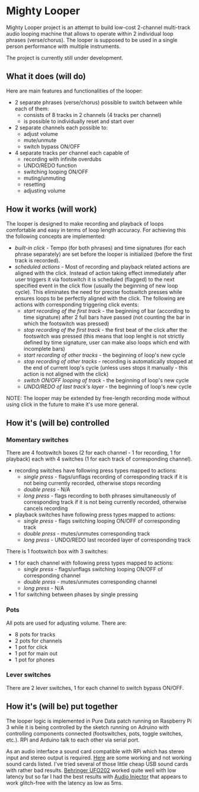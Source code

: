 # Mighty Looper

Mighty Looper project is an attempt to build low-cost 2-channel multi-track audio looping machine that allows to operate
within 2 individual loop phrases (verse/chorus). The looper is supposed to be used in a single person performance with
multiple instruments. 

The project is currently still under development.

## What it does (will do) 

Here are main features and functionalities of the looper:

- 2 separate phrases (verse/chorus) possible to switch between while each of them:
	- consists of 8 tracks in 2 channels (4 tracks per channel)
	- is possible to individually reset and start over
- 2 separate channels each possible to: 
	- adjust volume
	- mute/unmute
	- switch bypass ON/OFF
- 4 separate tracks per channel each capable of
	- recording with infinite overdubs
	- UNDO/REDO function
	- switching looping ON/OFF
	- muting/unmuting
	- resetting
	- adjusting volume

## How it works (will work)

The looper is designed to make recording and playback of loops comfortable and easy in terms of loop length accuracy. For achieving
this the following concepts are implemented:

- _built-in click_ - Tempo (for both phrases) and time signatures (for each phrase separately) are
set before the looper is initialized (before the first track is recorded).
- _scheduled actions_ -  Most of recording and playback related actions are aligned with the click. Instead of action taking
effect immediately after user triggers it via footswitch it is scheduled (flagged) to the next specified event in the click flow
(usually the beginning of new loop cycle). This eliminates the need for precise footswitch presses while ensures loops
to be perfectly aligned with the click. The following are actions with corresponding triggering click events:
	- _start recording of the first track_ - the beginning of bar (according to time signature) after 2 full bars have passed (not counting the bar
	in which the footswitch was pressed) 
	- _stop recording of the first track_ - the first beat of the click after the footswitch was pressed (this means that
	loop lenght is not strictly defined by time signature, user can make also loops which end with incomplete bars)
	- _start recording of other tracks_ - the beginning of loop's new cycle 
	- _stop recording of other tracks_ - recording is automatically stopped at the end of current loop's cycle
	(unless uses stops it manually - this action is not aligned with the click)
	- _switch ON/OFF looping of track_ - the beginning of loop's new cycle
	- _UNDO/REDO of last track's layer_ - the beginning of loop's new cycle

NOTE: The looper may be extended by free-length recording mode without using click in the future to make it's use more
general.

## How it's (will be) controlled

### Momentary switches

There are 4 footswitch boxes (2 for each channel - 1 for recording, 1 for playback) each with 4 switches (1 for each
track of corresponding channel).

- recording switches have following press types mapped to actions:
	- _single press_ - flags/unflags recording of corresponding track if it is not being currently recorded, otherwise
	stops recording
	- _double press_ - N/A
	- _long press_ - flags recording to both phrases simultaneously of corresponding track if it is not being currently
	recorded, otherwise cancels recording
- playback switches have following press types mapped to actions:
	- _single press_ - flags switching looping ON/OFF of corresponding track
	- _double press_ - mutes/unmutes corresponding track
	- _long press_ - UNDO/REDO last recorded layer of corresponding track

There is 1 footswitch box with 3 switches:
- 1 for each channel with following press types mapped to actions:
	- _single press_ - flags/unflags switching looping ON/OFF of corresponding channel
	- _double press_ - mutes/unmutes corresponding channel
	- _long press_ - N/A
- 1 for switching between phases by single pressing

### Pots

All pots are used for adjusting volume. There are:

- 8 pots for tracks
- 2 pots for channels
- 1 pot for click
- 1 pot for main out
- 1 pot for phones 

### Lever switches

There are 2 lever switches, 1 for each channel to switch bypass ON/OFF.

## How it's (will be) put together

The looper logic is implemented in Pure Data patch running on Raspberry Pi 3 while it is being controlled by the sketch
running on Adruino with controlling components connected (footswitches, pots, toggle switches, etc.). RPi and
Arduino talk to each other via serial port.

As an audio interface a sound card compatible with RPi which has stereo input and stereo output is required.
[Here](https://puredata.info/docs/raspberry-pi) are some working and not working sound cards listed. I've tried several of
those little cheap USB sound cards with rather bad results. [Behringer
UFO202](http://www.musictri.be/Categories/Behringer/Computer-Audio/Audio-Interfaces/UFO202/p/P0A12) worked quite
well with low latency but so far I had the best results with [Audio Injector](http://www.audioinjector.net/#!/rpi-hat)
that appears to work glitch-free with the latency as low as 5ms. 


   

